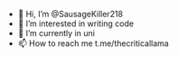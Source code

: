 - 👋 Hi, I’m @SausageKiller218
- 👀 I’m interested in writing code
- 🌱 I’m currently in uni
- 📫 How to reach me t.me/thecriticallama

<!---
SausageKiller218/SausageKiller218 is a ✨ special ✨ repository because its `README.md` (this file) appears on your GitHub profile.
You can click the Preview link to take a look at your changes.
--->
